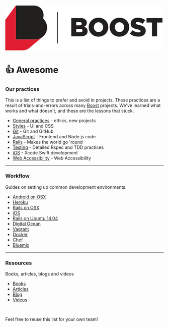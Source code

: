 ![Boost Logo](https://raw.githubusercontent.com/boost/awesome/master/logo.png)
# :thumbsup: Awesome

### Our practices
This is a list of things to prefer and avoid in projects. These practices are a result of trials-and-errors across many [Boost] projects. We've learned what works and what doesn't, and these are the lessons that stuck.

- [General practices](practices/) - ethics, new projects
- [Styles](practices/design.md) - UI and CSS
- [Git](practices/git.md) - Git and GitHub
- [JavaScript](practices/javascript.md) - Frontend and Node.js code
- [Rails](practices/rails.md) - Makes the world go 'round
- [Testing](practices/testing.md) - Detailed Rspec and TDD practices
- [iOS](practices/ios.md) - Xcode Swift development
- [Web Accessibility](practices/web-accessibility.md) - Web Accessibility

----

### Workflow
Guides on setting up common development environments.

- [Android on OSX](workflow/android-osx.md)
- [Heroku](workflow/heroku.md)
- [Rails on OSX](workflow/rails-osx.md)
- [iOS](workflow/ios.md)
- [Rails on Ubuntu 14.04](workflow/rails-ubuntu1404.md)
- [Digital Ocean](workflow/digitalocean.md)
- [Vagrant](workflow/vagrant.md)
- [Docker](workflow/docker.md)
- [Chef](workflow/chef.md)
- [Bluemix](workflow/bluemix.md)

----

### Resources
Books, articles, blogs and videos

- [Books](resources/books.md)
- [Articles](resources/articles.md)
- [Blog](resources/blog.md)
- [Videos](resources/videos.md)


[Boost]: http://boost.co.nz

<br>

Feel free to reuse this list for your own team!
